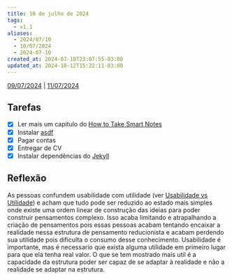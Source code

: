 ```yaml
---
title: 10 de julho de 2024
tags:
  - v1.1
aliases:
  - 2024/07/10
  - 10/07/2024
  - 2024-07-10
created_at: 2024-07-10T23:07:55-03:00
updated_at: 2024-10-12T15:22:11-03:00
---
```


[09/07/2024](2024-07-09-Quarto_post) | [11/07/2024](2024-07-11-Sexto_post.md)

## Tarefas

- [X] Ler mais um capitulo do [How to Take Smart Notes](../../../api/entrada/2024/07/08/How_to_Take_Smart_Notes.md)
- [x] Instalar [asdf](../../../api/entrada/2024/07/10/asdf.md)
- [x] Pagar contas
- [x] Entregar de CV
- [x] Instalar dependências do [Jekyll](../../../api/entrada/2024/07/10/Jekyll.md)

##  Reflexão

As pessoas confundem usabilidade com utilidade (ver [Usabilidade vs Utilidade](../../../api/retorno/2024/07/26/Usabilidade_vs_Utilidade.md)) e acham que tudo pode ser reduzido ao estado mais simples onde existe uma ordem linear de construção das ideias para poder construir pensamentos complexo. Isso acaba limitando e atrapalhando a criação de pensamentos pois essas pessoas acabam tentando encaixar a realidade nessa estrutura de pensamento reducionista e acabam perdendo sua utilidade pois dificulta o consumo desse conhecimento. Usabilidade é importante, mas é necessario que exista alguma utilidade em primeiro lugar para que ela tenha real valor. O que se tem mostrado mais util é a capacidade da estrutura poder ser capaz de se adaptar à realidade e não a realidade se adaptar na estrutura. 